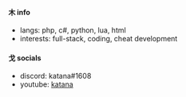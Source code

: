#### 木 info
- langs: php, c#, python, lua, html
- interests: full-stack, coding, cheat development

#### 戈 socials
- discord: katana#1608
- youtube: [katana](https://www.youtube.com/@0xSoop)
